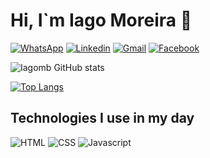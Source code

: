 # Hi, I`m Iago Moreira 👋
[![WhatsApp](https://img.shields.io/badge/WhatsApp-25D366?style%3Dfor-the-badge%26logo%3Dwhatsapp%26logoColor%3Dwhite)](https://api.whatsapp.com/send?phone=82991810782&text=Ol%C3%A1%20vamos%20conversar)
[![Linkedin](https://img.shields.io/badge/LinkedIn-0077B5?style=for-the-badge&logo=linkedin&logoColor=white)](#)
[![Gmail](https://img.shields.io/badge/Gmail-D14836?style=for-the-badge&logo=gmail&logoColor=white)](iagoejesus61@gmail.com) [![Facebook](https://img.shields.io/badge/Facebook-1877F2?style=for-the-badge&logo=facebook&logoColor=white)](#)

![Iagomb GitHub stats](https://github-readme-stats.vercel.app/api?username=iagomb&show_icons=true&theme=radical)

[![Top Langs](https://github-readme-stats.vercel.app/api/top-langs/?username=iagomb&layout=compact)](https://github.com/iagomb/github-readme-stats)

## Technologies I use in my day 

<div style="display: inline-block">
    <img src="https://img.shields.io/badge/HTML5-E34F26?style=for-the-badge&logo=html5&logoColor=white" alt="HTML" />
    <img src="https://img.shields.io/badge/CSS3-1572B6?style=for-the-badge&logo=css3&logoColor=white" alt="CSS" />
    <img src="https://img.shields.io/badge/JavaScript-F7DF1E?style=for-the-badge&logo=javascript&logoColor=black" alt="Javascript" />
    
</div>

